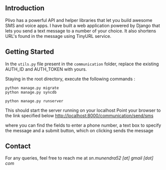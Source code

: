 ## Introduction
Plivo has a powerful API and helper libraries that let you build awesome SMS and voice apps. I have built a web application powered by Django that lets you send a text message to a number of your choice. It also shortens URL's found in the message using TinyURL service.

## Getting Started
In the `utils.py` file present in the `communication` folder, replace the existing AUTH_ID and AUTH_TOKEN with yours.

Staying in the root directory, execute the following commands :
```
python manage.py migrate
python manage.py syncdb

python manage.py runserver

```

This should start the server running on your localhost
Point your browser to the link specified below
[http://localhost:8000/communication/send/sms](http://localhost:8000/communication/send/sms)

where you can find the fields to enter a phone number, a text box to specify the message and a submit button, which on clicking sends the message

## Contact
For any queries, feel free to reach me at  *sn.munendra52 [at] gmail [dot] com*